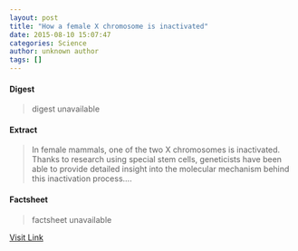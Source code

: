 ```yaml
---
layout: post
title: "How a female X chromosome is inactivated"
date: 2015-08-10 15:07:47
categories: Science
author: unknown author
tags: []
---
```



#### Digest
>digest unavailable

#### Extract
>In female mammals, one of the two X chromosomes is inactivated. Thanks to research using special stem cells, geneticists have been able to provide detailed insight into the molecular mechanism behind this inactivation process....

#### Factsheet
>factsheet unavailable

[Visit Link](http://www.sciencedaily.com/releases/2015/08/150810110747.htm)


